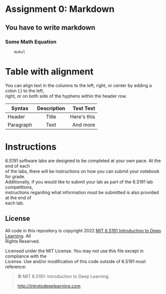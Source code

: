 # Assignment 0: Markdown
## You have to write markdown
### Some Math Equation

        mukul
        
# Table with alignment
You can align text in the columns to the left, right, or center by adding a colon (:) to the left,                              
right, or on both side of the hyphens within the header row.

| Syntax    | Description  | Test Text   |
| --------- | :----------: | ----------: |
| Header    |    Title     | Here's this |
| Paragraph |    Text      | And more    |

# Instructions
6.S191 software labs are designed to be completed at your own pace. At the end of each                          
of the labs, there will be instructions on how you can submit your notebook for grade.                                  
Additionally, if you would like to submit your lab as part of the 6.S191 lab competitions,                              
instructions regarding what information must be submitted is also provided at the end of                                
each lab.

## License
All code in this repository is copyright 2022 [MIT 6.S191 Introduction to Deep Learning](http://introtodeeplearning.com). All           
Rights Reserved.

Licensed under the MIT License. You may not use this file except in compliance with the                         
License. Use and/or modification of this code outside of 6.S191 must reference:

> © MIT 6.S191: Introduction to Deep Learning
>
> http://introtodeeplearning.com
